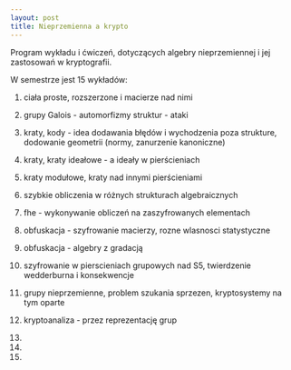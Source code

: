 ```yaml
---
layout: post
title: Nieprzemienna a krypto
---
```


Program wykładu i ćwiczeń, dotyczących algebry nieprzemiennej i jej zastosowań
w kryptografii.

W semestrze jest 15 wykładów:

1. ciała proste, rozszerzone i macierze nad nimi

2. grupy Galois - automorfizmy struktur - ataki

3. kraty, kody - idea dodawania błędów i wychodzenia poza strukture, dodowanie geometrii (normy, zanurzenie kanoniczne)

4. kraty, kraty ideałowe - a ideały w pierścieniach

5. kraty modułowe, kraty nad innymi pierścieniami

6. szybkie obliczenia w różnych strukturach algebraicznych

7. fhe - wykonywanie obliczeń na zaszyfrowanych elementach

8. obfuskacja - szyfrowanie macierzy, rozne wlasnosci statystyczne

9. obfuskacja - algebry z gradacją

10. szyfrowanie w pierscieniach grupowych nad S5, twierdzenie wedderburna i konsekwencje

11. grupy nieprzemienne, problem szukania sprzezen, kryptosystemy na tym oparte

12. kryptoanaliza - przez reprezentację grup

13.

14.

15.
